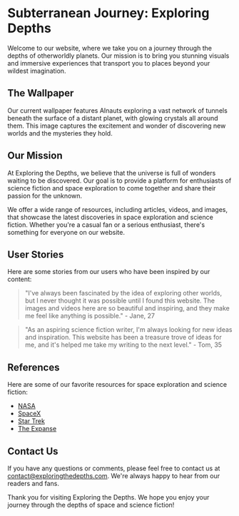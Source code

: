 <!--
Write me content for website with wallpaper which alt text is:

"AInauts exploring a vast network of tunnels beneath the surface of a distant planet, with glowing crystals all around them."

The name/title of the page should not be 1:1 copy of the alt text but rather a real content of the website which is using this wallpaper.

- Use markdown format
- Start with the heading
- The content should look like a real website
- Include real sections like references, contact, user stories, etc. use things relevant to the page purpose.
- Feel free to use structure like headings, bullets, numbering, blockquotes, paragraphs, horizontal lines, etc.
- You can use formatting like bold or _italic_
- You can include UTF-8 emojis
- Links should be only #hash anchors (and you can refer to the document itself)
- Do not include images
-->

<!--font:Poppins-->

# Subterranean Journey: Exploring Depths

Welcome to our website, where we take you on a journey through the depths of otherworldly planets. Our mission is to bring you stunning visuals and immersive experiences that transport you to places beyond your wildest imagination.

## The Wallpaper

Our current wallpaper features AInauts exploring a vast network of tunnels beneath the surface of a distant planet, with glowing crystals all around them. This image captures the excitement and wonder of discovering new worlds and the mysteries they hold.

## Our Mission

At Exploring the Depths, we believe that the universe is full of wonders waiting to be discovered. Our goal is to provide a platform for enthusiasts of science fiction and space exploration to come together and share their passion for the unknown.

We offer a wide range of resources, including articles, videos, and images, that showcase the latest discoveries in space exploration and science fiction. Whether you're a casual fan or a serious enthusiast, there's something for everyone on our website.

## User Stories

Here are some stories from our users who have been inspired by our content:

> "I've always been fascinated by the idea of exploring other worlds, but I never thought it was possible until I found this website. The images and videos here are so beautiful and inspiring, and they make me feel like anything is possible." - Jane, 27

> "As an aspiring science fiction writer, I'm always looking for new ideas and inspiration. This website has been a treasure trove of ideas for me, and it's helped me take my writing to the next level." - Tom, 35

## References

Here are some of our favorite resources for space exploration and science fiction:

-   [NASA](#)
-   [SpaceX](#)
-   [Star Trek](#)
-   [The Expanse](#)

## Contact Us

If you have any questions or comments, please feel free to contact us at [contact@exploringthedepths.com](mailto:contact@exploringthedepths.com). We're always happy to hear from our readers and fans.

Thank you for visiting Exploring the Depths. We hope you enjoy your journey through the depths of space and science fiction!
